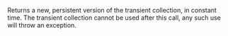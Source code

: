   Returns a new, persistent version of the transient collection, in
  constant time. The transient collection cannot be used after this
  call, any such use will throw an exception.